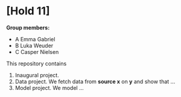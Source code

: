 # \[Hold 11\]

**Group members:**
- A Emma Gabriel
- B Luka Weuder
- C Casper Nielsen

This repository contains  
1. Inaugural project. 
2. Data project. We fetch data from **source x** on **y** and show that ...
3. Model project. We model ...
